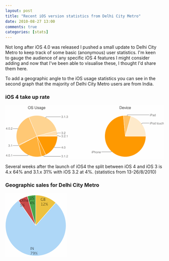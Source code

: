 ```yaml
---
layout: post
title: "Recent iOS version statistics from Delhi City Metro"
date: 2010-08-27 13:00
comments: true
categories: [stats]
---
```


Not long after iOS 4.0 was released I pushed a small update to Delhi City Metro to keep track of some basic (anonymous) user statistics. I'm keen to gauge the audience of any specific iOS 4 features I might consider adding and now that I've been able to visualise these, I thought I'd share them here.

To add a geographic angle to the iOS usage statistics you can see in the second graph that the majority of Delhi City Metro users are from India.

### iOS 4 take up rate

![](/images/DelhiUsageStastics.png)

Several weeks after the launch of iOS4 the split between iOS 4 and iOS 3 is 4.x 64% and 3.1.x 31% with iOS 3.2 at 4%. (statistics from 13-26/8/2010)

### Geographic sales for Delhi City Metro

![](/images/DelhiSaleStatistics.png)

